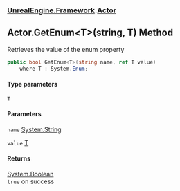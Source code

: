 ### [UnrealEngine.Framework](UnrealEngine_Framework.md 'UnrealEngine.Framework').[Actor](Actor.md 'UnrealEngine.Framework.Actor')
## Actor.GetEnum&lt;T&gt;(string, T) Method
Retrieves the value of the enum property  
```csharp
public bool GetEnum<T>(string name, ref T value)
    where T : System.Enum;
```
#### Type parameters
<a name='UnrealEngine_Framework_Actor_GetEnum_T_(string_T)_T'></a>
`T`  
  
#### Parameters
<a name='UnrealEngine_Framework_Actor_GetEnum_T_(string_T)_name'></a>
`name` [System.String](https://docs.microsoft.com/en-us/dotnet/api/System.String 'System.String')  
  
<a name='UnrealEngine_Framework_Actor_GetEnum_T_(string_T)_value'></a>
`value` [T](Actor_GetEnum_T_(string_T).md#UnrealEngine_Framework_Actor_GetEnum_T_(string_T)_T 'UnrealEngine.Framework.Actor.GetEnum&lt;T&gt;(string, T).T')  
  
#### Returns
[System.Boolean](https://docs.microsoft.com/en-us/dotnet/api/System.Boolean 'System.Boolean')  
`true` on success
